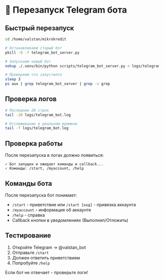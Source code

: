 # 🤖 Перезапуск Telegram бота

## Быстрый перезапуск

```bash
cd /home/valstan/mikrokredit

# Останавливаем старый бот
pkill -9 -f telegram_bot_server.py

# Запускаем новый бот
nohup ./.venv/bin/python scripts/telegram_bot_server.py > logs/telegram_bot.log 2>&1 &

# Проверяем что запустился
sleep 3
ps aux | grep telegram_bot_server | grep -v grep
```

## Проверка логов

```bash
# Последние 20 строк
tail -20 logs/telegram_bot.log

# Отслеживание в реальном времени
tail -f logs/telegram_bot.log
```

## Проверка работы

После перезапуска в логах должно появиться:
```
✓ Бот запущен и ожидает команды и callback...
✓ Команды: /start, /myaccount, /help
```

## Команды бота

После перезапуска бот понимает:
- `/start` - приветствие или `/start [код]` - привязка аккаунта
- `/myaccount` - информация об аккаунте
- `/help` - справка
- Callback кнопки в уведомлениях (Выполнил/Отложить)

## Тестирование

1. Откройте Telegram → @valstan_bot
2. Отправьте `/start`
3. Должен ответить приветствием
4. Попробуйте `/help`

Если бот не отвечает - проверьте логи!

